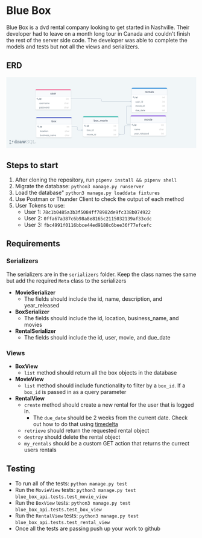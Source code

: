 # Blue Box

Blue Box is a dvd rental company looking to get started in Nashville. Their developer had to leave on a month long tour in Canada and couldn't finish the rest of the server side code. The developer was able to complete the models and tests but not all the views and serializers.

## ERD
![](erd.png)


## Steps to start
1. After cloning the repository, run `pipenv install && pipenv shell`
2. Migrate the database: `python3 manage.py runserver`
3. Load the database" `python3 manage.py loaddata fixtures`
4. Use Postman or Thunder Client to check the output of each method
5. User Tokens to use:
   * User 1: `78c1b0485a3b3f5084ff78982de9fc338b074922`
   * User 2: `0ffa67a387c6b98a8e8165c2115032139af33cdc`
   * User 3: `fbc4991f0116bbce44ed9188c6bee36f77efcefc`


## Requirements

### Serializers
The serializers are in the `serializers` folder. Keep the class names the same but add the required `Meta` class to the serializers

* __MovieSerializer__
  * The fields should include the id, name, description, and year_released
* __BoxSerializer__
  * The fields should include the id, location, business_name, and movies
* __RentalSerializer__
  * The fields should include the id, user, movie, and due_date

### Views
* __BoxView__
  * `list` method should return all the box objects in the database
* __MovieView__
  * `list` method should include functionality to filter by a `box_id`. If a `box_id` is passed in as a query parameter
* __RentalView__
  * `create` method should create a new rental for the user that is logged in.
    * The `due_date` should be 2 weeks from the current date. Check out how to do that using [timedelta](https://www.studytonight.com/python-howtos/how-to-add-days-to-date-in-python)
  * `retrieve` should return the requested rental object
  * `destroy` should delete the rental object
  * `my_rentals` should be a custom GET action that returns the currect users rentals

## Testing
* To run all of the tests: `python manage.py test`
* Run the `MovieView` tests: `python3 manage.py test blue_box_api.tests.test_movie_view`
* Run the `BoxView` tests: `python3 manage.py test blue_box_api.tests.test_box_view`
* Run the `RentalView` tests: `python3 manage.py test blue_box_api.tests.test_rental_view`
* Once all the tests are passing push up your work to github
